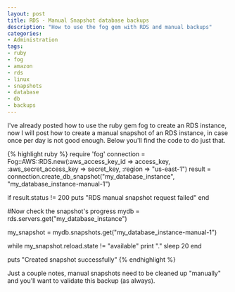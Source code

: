 ```yaml
---
layout: post
title: RDS - Manual Snapshot database backups
description: "How to use the fog gem with RDS and manual backups"
categories:
- Administration
tags:
- ruby
- fog
- amazon
- rds
- linux
- snapshots
- database
- db
- backups
---
```

<p>I've already posted how to use the ruby gem fog to create an RDS instance, now I will post how to create a manual snapshot of an RDS instance, in case once per day is not good enough.  Below you'll find the code to do just that.</p>

{% highlight ruby %}
require 'fog'
connection = Fog::AWS::RDS.new(:aws_access_key_id => access_key, :aws_secret_access_key => secret_key, :region => "us-east-1")
result = connection.create_db_snapshot("my_database_instance", "my_database_instance-manual-1")

if result.status != 200
  puts "RDS manual snapshot request failed"
end

#Now check the snapshot's progress
mydb = rds.servers.get("my_database_instance")

my_snapshot = mydb.snapshots.get("my_database_instance-manual-1")

while my_snapshot.reload.state != "available"
  print "."
  sleep 20
end

puts "Created snapshot successfully"
{% endhighlight %}

<p>Just a couple notes, manual snapshots need to be cleaned up "manually" and you'll want to validate this backup (as always).</p>
